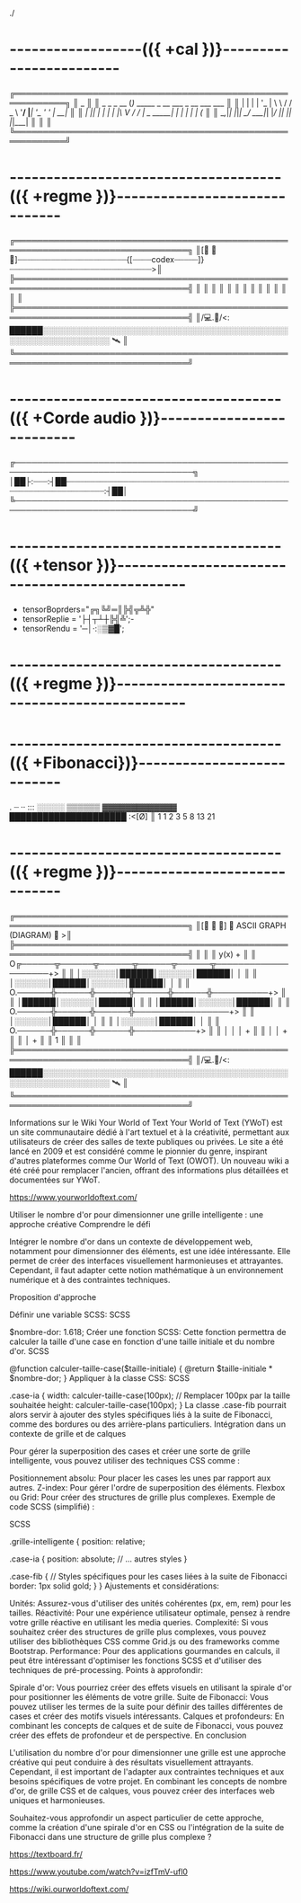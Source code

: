 ./
# ------------------(({ +cal })}------------------------
╔═══════════════════════════════════════════════════════════╗
║               _                                           ║
║   _   _ _ __ (_)_   _____ _ __ ___       _ __ ___   ___   ║
║  | | | | '_ \| \ \ / / _ \ '__/ __|_____| '_ ' _' \| __|  ║
║  | |_| | | | | |\ V /  __/ |  \__ \_____| | | | | | (__   ║
║   \__,_|_| |_|_| \_/ \___|_|  |___/     |_| |_| |_|\___|  ║
║                                                           ║
╚═══════════════════════════════════════════════════════════╝
# -------------------------------------(({ +regme })}------------------------------
╔═════════════════════════════════════════════════════════════════════════════════╗
║[📗 📕 📒]┈┈┈┈┈┈┈┈┈┈┈┈┈┈┈┈┈┈┈┈┈┈┈{[┈┈┈┈codex┈┈┈┈┈]}┈┈┈┈┈┈┈┈┈┈┈┈┈┈┈┈┈┈┈┈┈┈┈┈┈┈┈┈┈┈>║   
╠═════════════════════════════════════════════════════════════════════════════════╣
║                                                                                 ║
║                                                                                 ║
║                                                                                 ║
║                                                                                 ║
║                                                                                 ║
║                                                                                 ║
║                                                                                 ║
╠═════════════════════════════════════════════════════════════════════════════════╣
║/💻.📡/<: ██████░░░░░░░░░░░░░░░░░░░░░░░░░░░░░░░░░░░░░░░░░░░░░░░░░░░░░░░░░░░░░░ 🛰 ║
╚═════════════════════════════════════════════════════════════════════════════════╝
# -------------------------------------(({ +Corde audio })}-------------------------- 
╔──────────────────────────────────────────────────────────────────────────────────╗
│██├:┈┈┈:┤██┈┈┈┈┈┈┈┈┈┈┈┈┈┈┈┈┈┈┈┈┈┈┈┈┈┈┈┈┈┈┈┈┈┈┈┈┈┈┈┈┈┈┈┈┈┈┈┈┈┈┈┈┈┈┈┈┈┈┈┈┈┈┈┈┈┈┈:┤██│
╚──────────────────────────────────────────────────────────────────────────────────╝
# -------------------------------------(({ +tensor })}-----------------------------------------------
- tensorBoprders="╔╗╚╝═║╠╣╦╩╬"
- tensorReplie = '├┤┬┴┼╠╣╩';-
- tensorRendu = '─│·:░▒▓█';  
# -------------------------------------(({ +regme })}-----------------------------------------------
# -------------------------------------(({ +Fibonacci})}---------------------------
. ┈ ·· ::: ░░░░░ ▒▒▒▒▒▒ ▓▓▓▓▓▓▓▓▓▓▓▓▓ █████████████████████ :<[Ø] ║
1 1 2   3    5     8          13              21  
# -------------------------------------(({ +regme })}------------------------------
  ╔═════════════════════════════════════════════════════════════════════════════════╗
  ║[📗 📕 📒]                  🔷   ASCII GRAPH (DIAGRAM)    🔷                      >║   
  ╠═════════════════════════════════════════════════════════════════════════════════╣
  ║                                                                                 ║
  ║   y(x) +                                                                        ║
  ║       O╔──────╦──────╦──────╦──────╦──────╦────────────────────+>               ║
  ║        │░░░░░░│██████│░░░░░░│██████│      │                                     ║
  ║        │░░░░░░│██████│░░░░░░│██████│      │                                     ║
  ║       O.──────╬──────╬──────╬──────╬──────╬──────────+>                         ║
  ║        │██████│░░░░░░│██████│                                                   ║
  ║        │██████│░░░░░░│██████│                                                   ║
  ║       O.──────╬──────╬──────╬─────────────────+>                                ║
  ║        │░░░░░░│██████│      │                                                   ║
  ║        │░░░░░░│██████│      │                                                   ║
  ║       O.──────╬──────╬──────╬───────────+>                                      ║
  ║        │      │      │      +                                                   ║
  ║        │      │      +                                                          ║
  ║        │      +                                                                 ║
  ║        1                                                                        ║
  ║                                                                                 ║
  ╠═════════════════════════════════════════════════════════════════════════════════╣
  ║/💻.📡/<: ██████░░░░░░░░░░░░░░░░░░░░░░░░░░░░░░░░░░░░░░░░░░░░░░░░░░░░░░░░░░░░░░ 🛰 ║
  ╚═════════════════════════════════════════════════════════════════════════════════╝


Informations sur le Wiki Your World of Text
Your World of Text (YWoT) est un site communautaire dédié à l'art textuel et à la créativité, permettant aux utilisateurs de créer des salles de texte publiques ou privées.
Le site a été lancé en 2009 et est considéré comme le pionnier du genre, inspirant d'autres plateformes comme Our World of Text (OWOT).
Un nouveau wiki a été créé pour remplacer l'ancien, offrant des informations plus détaillées et documentées sur YWoT.


https://www.yourworldoftext.com/

Utiliser le nombre d'or pour dimensionner une grille intelligente : une approche créative
Comprendre le défi

Intégrer le nombre d'or dans un contexte de développement web, notamment pour dimensionner des éléments, est une idée intéressante. Elle permet de créer des interfaces visuellement harmonieuses et attrayantes. Cependant, il faut adapter cette notion mathématique à un environnement numérique et à des contraintes techniques.

Proposition d'approche

Définir une variable SCSS:
SCSS

$nombre-dor: 1.618;
Créer une fonction SCSS: Cette fonction permettra de calculer la taille d'une case en fonction d'une taille initiale et du nombre d'or.
SCSS

@function calculer-taille-case($taille-initiale) {
    @return $taille-initiale * $nombre-dor;
}
Appliquer à la classe CSS:
SCSS

.case-ia {
    width: calculer-taille-case(100px); // Remplacer 100px par la taille souhaitée
    height: calculer-taille-case(100px);
}
La classe .case-fib pourrait alors servir à ajouter des styles spécifiques liés à la suite de Fibonacci, comme des bordures ou des arrière-plans particuliers.
Intégration dans un contexte de grille et de calques

Pour gérer la superposition des cases et créer une sorte de grille intelligente, vous pouvez utiliser des techniques CSS comme :

Positionnement absolu: Pour placer les cases les unes par rapport aux autres.
Z-index: Pour gérer l'ordre de superposition des éléments.
Flexbox ou Grid: Pour créer des structures de grille plus complexes.
Exemple de code SCSS (simplifié) :

SCSS

.grille-intelligente {
  position: relative;

  .case-ia {
    position: absolute;
    // ... autres styles
  }

  .case-fib {
    // Styles spécifiques pour les cases liées à la suite de Fibonacci
    border: 1px solid gold;
  }
}
Ajustements et considérations:

Unités: Assurez-vous d'utiliser des unités cohérentes (px, em, rem) pour les tailles.
Réactivité: Pour une expérience utilisateur optimale, pensez à rendre votre grille réactive en utilisant les media queries.
Complexité: Si vous souhaitez créer des structures de grille plus complexes, vous pouvez utiliser des bibliothèques CSS comme Grid.js ou des frameworks comme Bootstrap.
Performance: Pour des applications gourmandes en calculs, il peut être intéressant d'optimiser les fonctions SCSS et d'utiliser des techniques de pré-processing.
Points à approfondir:

Spirale d'or: Vous pourriez créer des effets visuels en utilisant la spirale d'or pour positionner les éléments de votre grille.
Suite de Fibonacci: Vous pouvez utiliser les termes de la suite pour définir des tailles différentes de cases et créer des motifs visuels intéressants.
Calques et profondeurs: En combinant les concepts de calques et de suite de Fibonacci, vous pouvez créer des effets de profondeur et de perspective.
En conclusion

L'utilisation du nombre d'or pour dimensionner une grille est une approche créative qui peut conduire à des résultats visuellement attrayants. Cependant, il est important de l'adapter aux contraintes techniques et aux besoins spécifiques de votre projet. En combinant les concepts de nombre d'or, de grille CSS et de calques, vous pouvez créer des interfaces web uniques et harmonieuses.

Souhaitez-vous approfondir un aspect particulier de cette approche, comme la création d'une spirale d'or en CSS ou l'intégration de la suite de Fibonacci dans une structure de grille plus complexe ?

https://textboard.fr/

https://www.youtube.com/watch?v=izfTmV-ufl0


https://wiki.ourworldoftext.com/



